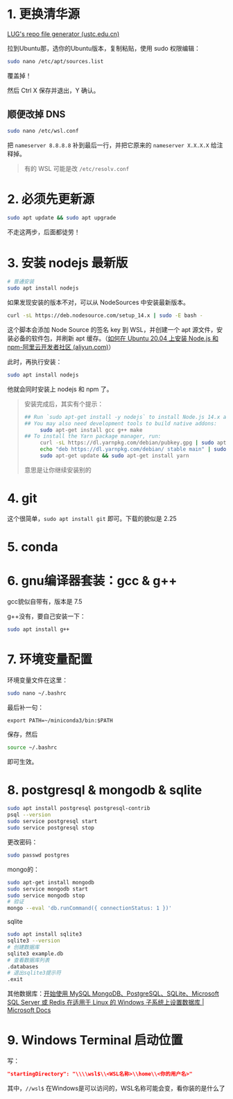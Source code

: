 # 1. 更换清华源

[LUG's repo file generator (ustc.edu.cn)](https://mirrors.ustc.edu.cn/repogen/)

拉到Ubuntu那，选你的Ubuntu版本，复制粘贴，使用 sudo 权限编辑：

``` BASH
sudo nano /etc/apt/sources.list
```

覆盖掉！

然后 Ctrl X 保存并退出，Y 确认。

## 顺便改掉 DNS

``` BASH
sudo nano /etc/wsl.conf
```

把 `nameserver 8.8.8.8` 补到最后一行，并把它原来的 `nameserver X.X.X.X` 给注释掉。

> 有的 WSL 可能是改 `/etc/resolv.conf`

# 2. 必须先更新源

``` BASH
sudo apt update && sudo apt upgrade
```

不走这两步，后面都徒劳！

# 3. 安装 nodejs 最新版

``` BASH
# 普通安装
sudo apt install nodejs
```

如果发现安装的版本不对，可以从 NodeSources 中安装最新版本。

``` BASH
curl -sL https://deb.nodesource.com/setup_14.x | sudo -E bash -
```

这个脚本会添加 Node Source 的签名 key 到 WSL，并创建一个 apt 源文件，安装必备的软件包，并刷新 apt 缓存。（[如何在 Ubuntu 20.04 上安装 Node.js 和 npm-阿里云开发者社区 (aliyun.com)](https://developer.aliyun.com/article/760687)）

此时，再执行安装：

``` BASH
sudo apt install nodejs
```

他就会同时安装上 nodejs 和 npm 了。

> 安装完成后，其实有个提示：
>
> ``` BASH
> ## Run `sudo apt-get install -y nodejs` to install Node.js 14.x and npm
> ## You may also need development tools to build native addons:
>      sudo apt-get install gcc g++ make
> ## To install the Yarn package manager, run:
>      curl -sL https://dl.yarnpkg.com/debian/pubkey.gpg | sudo apt-key add -
>      echo "deb https://dl.yarnpkg.com/debian/ stable main" | sudo tee /etc/apt/sources.list.d/yarn.list
>      sudo apt-get update && sudo apt-get install yarn
> ```
>
> 意思是让你继续安装别的

# 4. git

这个很简单，`sudo apt install git` 即可。下载的貌似是 2.25



# 5. conda



# 6. gnu编译器套装：gcc & g++

gcc貌似自带有，版本是 7.5

g++没有，要自己安装一下：

``` BASH
sudo apt install g++
```

# 7. 环境变量配置

环境变量文件在这里：

``` bash
sudo nano ~/.bashrc
```

最后补一句：

``` 
export PATH=~/miniconda3/bin:$PATH
```

保存，然后

``` BASH
source ~/.bashrc
```

即可生效。

# 8. postgresql & mongodb & sqlite

``` BASH
sudo apt install postgresql postgresql-contrib
psql --version
sudo service postgresql start
sudo service postgresql stop
```

更改密码：

``` BASH
sudo passwd postgres
```



mongo的：

``` BASH
sudo apt-get install mongodb
sudo service mongodb start
sudo service mongodb stop
# 验证
mongo --eval 'db.runCommand({ connectionStatus: 1 })'
```



sqlite

``` bash
sudo apt install sqlite3
sqlite3 --version
# 创建数据库
sqlite3 example.db
# 查看数据库列表
.databases
# 退出sqlite3提示符
.exit

```

其他数据库：[开始使用 MySQL MongoDB、PostgreSQL、SQLite、Microsoft SQL Server 或 Redis 在适用于 Linux 的 Windows 子系统上设置数据库 | Microsoft Docs](https://docs.microsoft.com/zh-cn/windows/wsl/tutorials/wsl-database)

# 9. Windows Terminal 启动位置

写：

``` JSON
"startingDirectory": "\\\\wsl$\\<WSL名称>\\home\\<你的用户名>"
```

其中，`//wsl$` 在Windows是可以访问的，WSL名称可能会变，看你装的是什么了